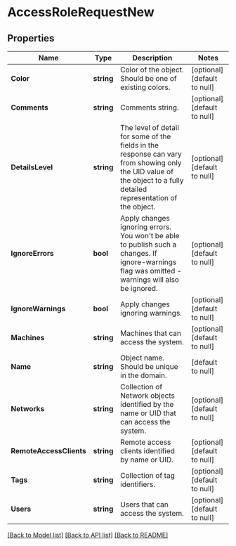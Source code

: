 # AccessRoleRequestNew

## Properties
Name | Type | Description | Notes
------------ | ------------- | ------------- | -------------
**Color** | **string** | Color of the object. Should be one of existing colors. | [optional] [default to null]
**Comments** | **string** | Comments string. | [optional] [default to null]
**DetailsLevel** | **string** | The level of detail for some of the fields in the response can vary from showing only the UID value of the object to a fully detailed representation of the object. | [optional] [default to null]
**IgnoreErrors** | **bool** | Apply changes ignoring errors. You won&#39;t be able to publish such a changes. If ignore-warnings flag was omitted - warnings will also be ignored. | [optional] [default to null]
**IgnoreWarnings** | **bool** | Apply changes ignoring warnings. | [optional] [default to null]
**Machines** | **string** | Machines that can access the system. | [optional] [default to null]
**Name** | **string** | Object name. Should be unique in the domain. | [default to null]
**Networks** | **string** | Collection of Network objects identified by the name or UID that can access the system. | [optional] [default to null]
**RemoteAccessClients** | **string** | Remote access clients identified by name or UID. | [optional] [default to null]
**Tags** | **string** | Collection of tag identifiers. | [optional] [default to null]
**Users** | **string** | Users that can access the system. | [optional] [default to null]

[[Back to Model list]](../README.md#documentation-for-models) [[Back to API list]](../README.md#documentation-for-api-endpoints) [[Back to README]](../README.md)


